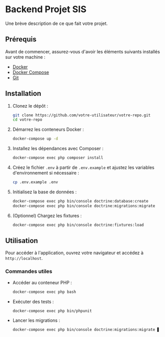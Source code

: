 # Backend Projet SIS

Une brève description de ce que fait votre projet.

## Prérequis

Avant de commencer, assurez-vous d'avoir les éléments suivants installés sur votre machine :

- [Docker](https://www.docker.com/get-started)
- [Docker Compose](https://docs.docker.com/compose/install/)
- [Git](https://git-scm.com/)

## Installation

1. Clonez le dépôt :

    ```bash
    git clone https://github.com/votre-utilisateur/votre-repo.git
    cd votre-repo
    ```

2. Démarrez les conteneurs Docker :

    ```bash
    docker-compose up -d
    ```

3. Installez les dépendances avec Composer :

    ```bash
    docker-compose exec php composer install
    ```

4. Créez le fichier `.env` à partir de `.env.example` et ajustez les variables d'environnement si nécessaire :

    ```bash
    cp .env.example .env
    ```

5. Initialisez la base de données :

    ```bash
    docker-compose exec php bin/console doctrine:database:create
    docker-compose exec php bin/console doctrine:migrations:migrate
    ```

6. (Optionnel) Chargez les fixtures :

    ```bash
    docker-compose exec php bin/console doctrine:fixtures:load
    ```

## Utilisation

Pour accéder à l'application, ouvrez votre navigateur et accédez à `http://localhost`.

### Commandes utiles

- Accéder au conteneur PHP :

    ```bash
    docker-compose exec php bash
    ```

- Exécuter des tests :

    ```bash
    docker-compose exec php bin/phpunit
    ```

- Lancer les migrations :

    ```bash
    docker-compose exec php bin/console doctrine:migrations:migrate ▋
